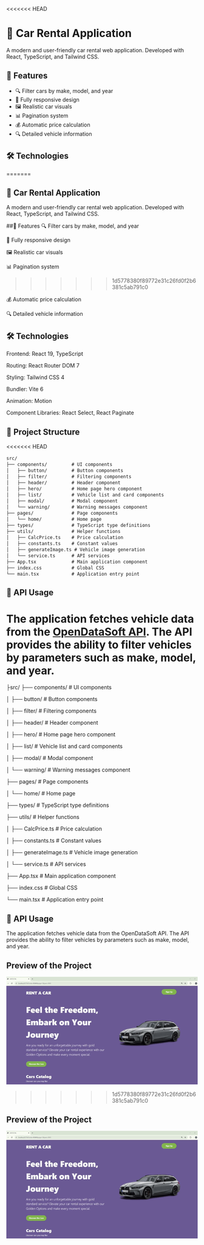<<<<<<< HEAD
# 🚗 Car Rental Application

A modern and user-friendly car rental web application. Developed with React, TypeScript, and Tailwind CSS.

## 🌟 Features

- 🔍 Filter cars by make, model, and year
- 📱 Fully responsive design
- 🖼️ Realistic car visuals
- 📊 Pagination system
- 💰 Automatic price calculation
- 🔍 Detailed vehicle information

## 🛠️ Technologies
=======
## 🚗 Car Rental Application
A modern and user-friendly car rental web application. Developed with React, TypeScript, and Tailwind CSS.

##🌟 Features
🔍 Filter cars by make, model, and year

📱 Fully responsive design

🖼️ Realistic car visuals

📊 Pagination system
>>>>>>> 1d5778380f89772e31c26fd0f2b6381c5ab791c0

💰 Automatic price calculation

🔍 Detailed vehicle information

## 🛠️ Technologies
Frontend: React 19, TypeScript

Routing: React Router DOM 7

Styling: Tailwind CSS 4

Bundler: Vite 6

Animation: Motion

Component Libraries: React Select, React Paginate

## 📂 Project Structure

<<<<<<< HEAD
```
src/
├── components/         # UI components
│   ├── button/         # Button components
│   ├── filter/         # Filtering components
│   ├── header/         # Header component
│   ├── hero/           # Home page hero component
│   ├── list/           # Vehicle list and card components
│   ├── modal/          # Modal component
│   └── warning/        # Warning messages component
├── pages/              # Page components
│   └── home/           # Home page
├── types/              # TypeScript type definitions
├── utils/              # Helper functions
│   ├── CalcPrice.ts    # Price calculation
│   ├── constants.ts    # Constant values
│   ├── generateImage.ts # Vehicle image generation
│   └── service.ts      # API services
├── App.tsx             # Main application component
├── index.css           # Global CSS
└── main.tsx            # Application entry point
```

## 🔄 API Usage

The application fetches vehicle data from the [OpenDataSoft API](https://public.opendatasoft.com/api/explore/v2.1/catalog/datasets/all-vehicles-model). The API provides the ability to filter vehicles by parameters such as make, model, and year.
=======
├src/
├── components/         # UI components

│   ├── button/         # Button components

│   ├── filter/         # Filtering components

│   ├── header/         # Header component

│   ├── hero/           # Home page hero component

│   ├── list/           # Vehicle list and card components

│   ├── modal/          # Modal component

│   └── warning/        # Warning messages component

├── pages/              # Page components

│   └── home/           # Home page

├── types/              # TypeScript type definitions

├── utils/              # Helper functions

│   ├── CalcPrice.ts    # Price calculation

│   ├── constants.ts    # Constant values

│   ├── generateImage.ts # Vehicle image generation

│   └── service.ts      # API services

├── App.tsx             # Main application component

├── index.css           # Global CSS

└── main.tsx            # Application entry point


## 🔄 API Usage
The application fetches vehicle data from the OpenDataSoft API. The API provides the ability to filter vehicles by parameters such as make, model, and year.

## Preview of the Project 
![](car-rental.gif)
>>>>>>> 1d5778380f89772e31c26fd0f2b6381c5ab791c0

## Preview of the Project

![](car-rental.gif)
